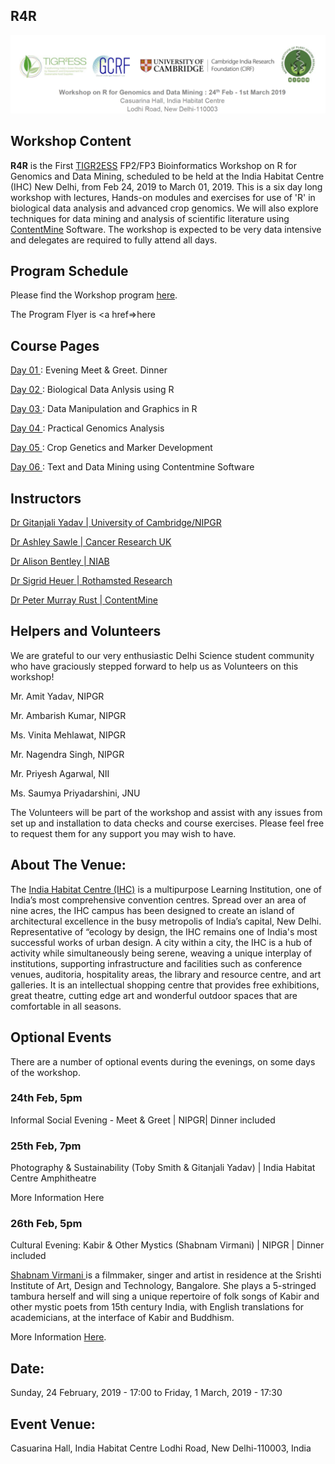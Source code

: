 ## R4R
<img src = /Images/R4R_header.png>

## Workshop Content
<b>R4R</b> is the First <a href=https://tigr2ess.globalfood.cam.ac.uk/> TIGR2ESS</a> FP2/FP3 Bioinformatics Workshop on R for Genomics and Data Mining, scheduled to be held at the India Habitat Centre (IHC) New Delhi, from Feb 24, 2019 to March 01, 2019. This is a six day long workshop with lectures, Hands-on modules and exercises for use of 'R' in biological data analysis and advanced crop genomics. We will also explore techniques for data mining and analysis of scientific literature using <a href=http://contentmine.org/>ContentMine</a> Software. The workshop is expected to be very data intensive and delegates are required to fully attend all days.

## Program Schedule
Please find the Workshop program <a href=/Documents/IHC_R_workshop_Program_Schedule_NIPGR.pdf>here</a>.

The Program Flyer is <a href=>here</a>

## Course Pages
<a href=/Documents/Day01.md> Day 01 </a> : Evening Meet & Greet. Dinner

<a href=/Documents/Day02.md> Day 02 </a> : Biological Data Anlysis using R

<a href=/Documents/Day03.md> Day 03 </a> : Data Manipulation and Graphics in R

<a href=/Documents/Day04.md> Day 04 </a> : Practical Genomics Analysis

<a href=/Documents/Day05.md> Day 05 </a> : Crop Genetics and Marker Development

<a href=/Documents/Day06.md> Day 06 </a> : Text and Data Mining using Contentmine Software

## Instructors

<a href= http://www.nipgr.res.in/research/dr_gyadav.php>Dr Gitanjali Yadav | University of Cambridge/NIPGR</a>

<a href=https://www.cruk.cam.ac.uk/author/ashley-sawle>Dr Ashley Sawle | Cancer Research UK</a>

<a href= http://www.niab.com/pages/id/398/Dr_Alison_Bentley>Dr Alison Bentley | NIAB</a>

<a href =https://www.rothamsted.ac.uk/our-people/sigrid-heuer>Dr Sigrid Heuer | Rothamsted Research</a>

<a href= https://www.shuttleworthfoundation.org/fellows/pmr/>Dr Peter Murray Rust | ContentMine</a>

## Helpers and Volunteers
We are grateful to our very enthusiastic Delhi Science student community who have graciously stepped forward to help us as Volunteers on this workshop! 

Mr. Amit Yadav, NIPGR

Mr. Ambarish Kumar, NIPGR 

Ms. Vinita Mehlawat, NIPGR 

Mr. Nagendra Singh, NIPGR 

Mr. Priyesh Agarwal, NII 

Ms. Saumya Priyadarshini, JNU 

The Volunteers will be part of the workshop and assist with any issues from set up and installation to data checks and course exercises. Please feel free to request them for any support you may wish to have.


## About The Venue: 

The <a href = https://www.indiahabitat.org/>India Habitat Centre (IHC)</a> is a multipurpose Learning Institution, one of India’s most comprehensive convention centres. Spread over an area of nine acres, the IHC campus has been designed to create an island of architectural excellence in the busy metropolis of India’s capital, New Delhi. Representative of “ecology by design, the IHC remains one of India's most successful works of urban design. A city within a city, the IHC is a hub of activity while simultaneously being serene, weaving a unique interplay of institutions, supporting infrastructure and facilities such as conference venues, auditoria, hospitality areas, the library and resource centre, and art galleries. It is an intellectual shopping centre that provides free exhibitions, great theatre, cutting edge art and wonderful outdoor spaces that are comfortable in all seasons. 

  
## Optional Events

There are a number of optional events during the evenings, on some days of the workshop.

### 24th Feb, 5pm 

Informal Social Evening - Meet & Greet | NIPGR| Dinner included 

### 25th Feb, 7pm 
Photography & Sustainability (Toby Smith & Gitanjali Yadav) | India Habitat Centre Amphitheatre 

More Information Here

### 26th Feb, 5pm
Cultural Evening: Kabir & Other Mystics (Shabnam Virmani) | NIPGR | Dinner included 

<a href= http://www.kabirproject.org/about%20us>Shabnam Virmani </a> is a filmmaker, singer and artist in residence at the Srishti Institute of Art, Design and Technology, Bangalore. She plays a 5-stringed tambura herself and will sing a unique repertoire of folk songs of Kabir and other mystic poets from 15th century India, with English translations for academicians, at the interface of Kabir and Buddhism. 

More Information <a href=/Images/Shabnamposter.pdf>Here</a>.

## Date: 
Sunday, 24 February, 2019 - 17:00 to Friday, 1 March, 2019 - 17:30

## Event Venue: 
Casuarina Hall, India Habitat Centre Lodhi Road, New Delhi-110003, India
